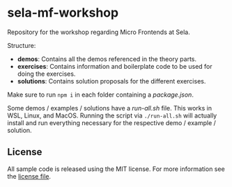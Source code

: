# sela-mf-workshop

Repository for the workshop regarding Micro Frontends at Sela.

Structure:

- **demos**: Contains all the demos referenced in the theory parts.
- **exercises**: Contains information and boilerplate code to be used for doing the exercises.
- **solutions**: Contains solution proposals for the different exercises.

Make sure to run `npm i` in each folder containing a *package.json*.

Some demos / examples / solutions have a *run-all.sh* file. This works in WSL, Linux, and MacOS. Running the script via `./run-all.sh` will actually install and run everything necessary for the respective demo / example / solution.

## License

All sample code is released using the MIT license. For more information see the [license file](./LICENSE).
